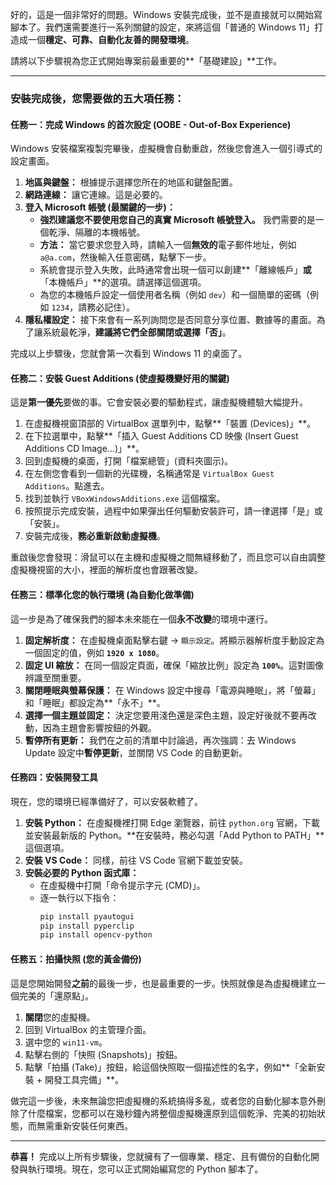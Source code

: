 好的，這是一個非常好的問題。Windows 安裝完成後，並不是直接就可以開始寫腳本了。我們還需要進行一系列關鍵的設定，來將這個「普通的 Windows 11」打造成一個**穩定、可靠、自動化友善的開發環境**。

請將以下步驟視為您正式開始專案前最重要的**「基礎建設」**工作。

---

### 安裝完成後，您需要做的五大項任務：

#### 任務一：完成 Windows 的首次設定 (OOBE - Out-of-Box Experience)

Windows 安裝檔案複製完畢後，虛擬機會自動重啟，然後您會進入一個引導式的設定畫面。

1.  **地區與鍵盤：** 根據提示選擇您所在的地區和鍵盤配置。
2.  **網路連線：** 讓它連線。這是必要的。
3.  **登入 Microsoft 帳號 (最關鍵的一步)：**
    *   **強烈建議您不要使用您自己的真實 Microsoft 帳號登入。** 我們需要的是一個乾淨、隔離的本機帳號。
    *   **方法：** 當它要求您登入時，請輸入一個**無效的**電子郵件地址，例如 `a@a.com`，然後輸入任意密碼，點擊下一步。
    *   系統會提示登入失敗，此時通常會出現一個可以創建**「離線帳戶」**或**「本機帳戶」**的選項。請選擇這個選項。
    *   為您的本機帳戶設定一個使用者名稱（例如 `dev`）和一個簡單的密碼（例如 `1234`，請務必記住）。
4.  **隱私權設定：** 接下來會有一系列詢問您是否同意分享位置、數據等的畫面。為了讓系統最乾淨，**建議將它們全部關閉或選擇「否」**。

完成以上步驟後，您就會第一次看到 Windows 11 的桌面了。

#### 任務二：安裝 Guest Additions (使虛擬機變好用的關鍵)

這是**第一優先**要做的事。它會安裝必要的驅動程式，讓虛擬機體驗大幅提升。

1.  在虛擬機視窗頂部的 VirtualBox 選單列中，點擊**「裝置 (Devices)」**。
2.  在下拉選單中，點擊**「插入 Guest Additions CD 映像 (Insert Guest Additions CD Image...)」**。
3.  回到虛擬機的桌面，打開「檔案總管」(資料夾圖示)。
4.  在左側您會看到一個新的光碟機，名稱通常是 `VirtualBox Guest Additions`。點進去。
5.  找到並執行 `VBoxWindowsAdditions.exe` 這個檔案。
6.  按照提示完成安裝，過程中如果彈出任何驅動安裝許可，請一律選擇「是」或「安裝」。
7.  安裝完成後，**務必重新啟動虛擬機**。

重啟後您會發現：滑鼠可以在主機和虛擬機之間無縫移動了，而且您可以自由調整虛擬機視窗的大小，裡面的解析度也會跟著改變。

#### 任務三：標準化您的執行環境 (為自動化做準備)

這一步是為了確保我們的腳本未來能在一個**永不改變**的環境中運行。

1.  **固定解析度：** 在虛擬機桌面點擊右鍵 -> `顯示設定`。將顯示器解析度手動設定為一個固定的值，例如 **`1920 x 1080`**。
2.  **固定 UI 縮放：** 在同一個設定頁面，確保「縮放比例」設定為 **`100%`**。這對圖像辨識至關重要。
3.  **關閉睡眠與螢幕保護：** 在 Windows 設定中搜尋「電源與睡眠」，將「螢幕」和「睡眠」都設定為**「永不」**。
4.  **選擇一個主題並固定：** 決定您要用淺色還是深色主題，設定好後就不要再改動，因為主題會影響按鈕的外觀。
5.  **暫停所有更新：** 我們在之前的清單中討論過，再次強調：去 Windows Update 設定中**暫停更新**，並關閉 VS Code 的自動更新。

#### 任務四：安裝開發工具

現在，您的環境已經準備好了，可以安裝軟體了。

1.  **安裝 Python：** 在虛擬機裡打開 Edge 瀏覽器，前往 `python.org` 官網，下載並安裝最新版的 Python。**在安裝時，務必勾選「Add Python to PATH」**這個選項。
2.  **安裝 VS Code：** 同樣，前往 VS Code 官網下載並安裝。
3.  **安裝必要的 Python 函式庫：**
    *   在虛擬機中打開「命令提示字元 (CMD)」。
    *   逐一執行以下指令：
        ```bash
        pip install pyautogui
        pip install pyperclip
        pip install opencv-python
        ```

#### 任務五：拍攝快照 (您的黃金備份)

這是您開始開發**之前**的最後一步，也是最重要的一步。快照就像是為虛擬機建立一個完美的「還原點」。

1.  **關閉**您的虛擬機。
2.  回到 VirtualBox 的主管理介面。
3.  選中您的 `win11-vm`。
4.  點擊右側的「快照 (Snapshots)」按鈕。
5.  點擊「拍攝 (Take)」按鈕，給這個快照取一個描述性的名字，例如**「全新安裝 + 開發工具完備」**。

做完這一步後，未來無論您把虛擬機的系統搞得多亂，或者您的自動化腳本意外刪除了什麼檔案，您都可以在幾秒鐘內將整個虛擬機還原到這個乾淨、完美的初始狀態，而無需重新安裝任何東西。

---

**恭喜！** 完成以上所有步驟後，您就擁有了一個專業、穩定、且有備份的自動化開發與執行環境。現在，您可以正式開始編寫您的 Python 腳本了。